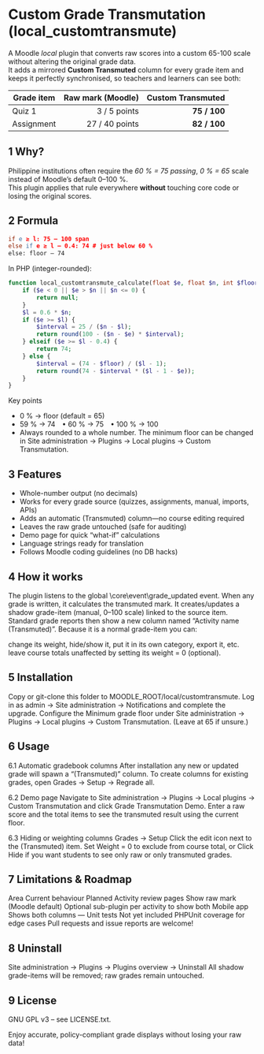 # Custom Grade Transmutation (local_customtransmute)

A Moodle *local* plugin that converts raw scores into a custom 65-100 scale without altering the original grade data.  
It adds a mirrored **Custom Transmuted** column for every grade item and keeps it perfectly synchronised, so teachers and learners can see both:

| Grade item | Raw mark (Moodle) | Custom Transmuted |
|------------|------------------:|------------------:|
| Quiz 1     | 3 / 5 points      | **75 / 100** |
| Assignment | 27 / 40 points    | **82 / 100** |

## 1  Why?

Philippine institutions often require the *60 % = 75 passing*, *0 % = 65* scale instead of Moodle’s default 0–100 %.  
This plugin applies that rule everywhere **without** touching core code or losing the original scores.

## 2  Formula
```l = 0.6 × n # 60 % threshold
if e ≥ l: 75 – 100 span
else if e ≥ l – 0.4: 74 # just below 60 %
else: floor – 74
```

In PHP (integer-rounded):

```php
function local_customtransmute_calculate(float $e, float $n, int $floor = 65): ?int {
    if ($e < 0 || $e > $n || $n <= 0) {
        return null;
    }
    $l = 0.6 * $n;
    if ($e >= $l) {
        $interval = 25 / ($n - $l);
        return round(100 - ($n - $e) * $interval);
    } elseif ($e >= $l - 0.4) {
        return 74;
    } else {
        $interval = (74 - $floor) / ($l - 1);
        return round(74 - $interval * ($l - 1 - $e));
    }
}
```

Key points
- 0 % → floor (default = 65)
- 59 % → 74 • 60 % → 75 • 100 % → 100
- Always rounded to a whole number.
The minimum floor can be changed in Site administration → Plugins → Local plugins → Custom Transmutation.

## 3 Features
- Whole-number output (no decimals)
- Works for every grade source (quizzes, assignments, manual, imports, APIs)
- Adds an automatic (Transmuted) column—no course editing required
- Leaves the raw grade untouched (safe for auditing)
- Demo page for quick “what-if” calculations
- Language strings ready for translation
- Follows Moodle coding guidelines (no DB hacks)

## 4 How it works
The plugin listens to the global \core\event\grade_updated event.
When any grade is written, it calculates the transmuted mark.
It creates/updates a shadow grade-item (manual, 0–100 scale) linked to the source item.
Standard grade reports then show a new column named “Activity name (Transmuted)”.
Because it is a normal grade-item you can:

change its weight, hide/show it, put it in its own category, export it, etc.
leave course totals unaffected by setting its weight = 0 (optional).

## 5 Installation
Copy or git-clone this folder to MOODLE_ROOT/local/customtransmute.
Log in as admin → Site administration → Notifications and complete the upgrade.
Configure the Minimum grade floor under
Site administration → Plugins → Local plugins → Custom Transmutation.
(Leave at 65 if unsure.)

## 6 Usage
6.1 Automatic gradebook columns
After installation any new or updated grade will spawn a “(Transmuted)” column.
To create columns for existing grades, open
Grades → Setup → Regrade all.

6.2 Demo page
Navigate to
Site administration → Plugins → Local plugins → Custom Transmutation
and click Grade Transmutation Demo.
Enter a raw score and the total items to see the transmuted result using the current floor.

6.3 Hiding or weighting columns
Grades → Setup
Click the edit icon next to the (Transmuted) item.
Set Weight = 0 to exclude from course total, or
Click Hide if you want students to see only raw or only transmuted grades.

## 7 Limitations & Roadmap
Area	Current behaviour	Planned
Activity review pages	Show raw mark (Moodle default)	Optional sub-plugin per activity to show both
Mobile app	Shows both columns	—
Unit tests	Not yet included	PHPUnit coverage for edge cases
Pull requests and issue reports are welcome!

## 8 Uninstall
Site administration → Plugins → Plugins overview → Uninstall
All shadow grade-items will be removed; raw grades remain untouched.

## 9 License
GNU GPL v3 – see LICENSE.txt.

Enjoy accurate, policy-compliant grade displays without losing your raw data!


